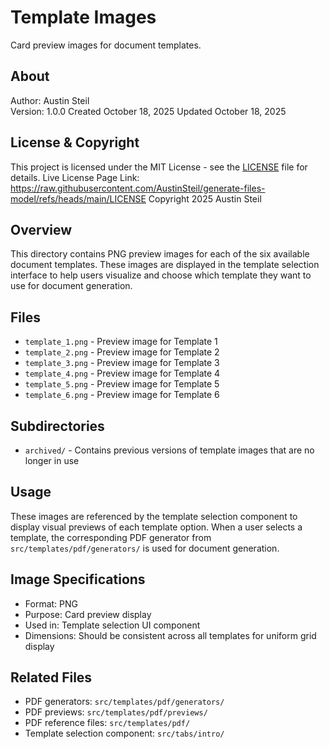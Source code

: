 # Template Images

Card preview images for document templates.

## About

Author: Austin Steil  
Version: 1.0.0
Created October 18, 2025
Updated October 18, 2025

## License & Copyright

This project is licensed under the MIT License - see the [LICENSE](LICENSE) file for details.
Live License Page Link: <https://raw.githubusercontent.com/AustinSteil/generate-files-model/refs/heads/main/LICENSE>
Copyright 2025 Austin Steil

## Overview

This directory contains PNG preview images for each of the six available document templates. These images are displayed in the template selection interface to help users visualize and choose which template they want to use for document generation.

## Files

- `template_1.png` - Preview image for Template 1
- `template_2.png` - Preview image for Template 2
- `template_3.png` - Preview image for Template 3
- `template_4.png` - Preview image for Template 4
- `template_5.png` - Preview image for Template 5
- `template_6.png` - Preview image for Template 6

## Subdirectories

- `archived/` - Contains previous versions of template images that are no longer in use

## Usage

These images are referenced by the template selection component to display visual previews of each template option. When a user selects a template, the corresponding PDF generator from `src/templates/pdf/generators/` is used for document generation.

## Image Specifications

- Format: PNG
- Purpose: Card preview display
- Used in: Template selection UI component
- Dimensions: Should be consistent across all templates for uniform grid display

## Related Files

- PDF generators: `src/templates/pdf/generators/`
- PDF previews: `src/templates/pdf/previews/`
- PDF reference files: `src/templates/pdf/`
- Template selection component: `src/tabs/intro/`
